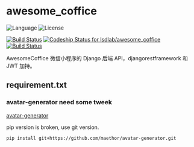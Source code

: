 # awesome_coffice
![Language](https://img.shields.io/badge/language-Python-blue.svg?style=flat-square) ![License](https://img.shields.io/badge/license-MIT-blue.svg?style=flat-square)

[![Build Status](https://travis-ci.org/lsdlab/awesome_coffice.svg?branch=master)](https://travis-ci.org/lsdlab/awesome_coffice)
[ ![Codeship Status for lsdlab/awesome_coffice](https://app.codeship.com/projects/9d43ddf0-0cb7-0135-c90d-7e832b94bec5/status?branch=master)](https://app.codeship.com/projects/215404)
[![Build Status](https://semaphoreci.com/api/v1/lsdlab/awesome_coffice/branches/master/badge.svg)](https://semaphoreci.com/lsdlab/awesome_coffice)

AwesomeCoffice 微信小程序的 Django 后端 API，djangorestframework 和 JWT 加持。

## requirement.txt

### avatar-generator need some tweek

[avatar-generator](https://github.com/maethor/avatar-generator)

pip version is broken, use git version.

```shell
pip install git+https://github.com/maethor/avatar-generator.git
```

